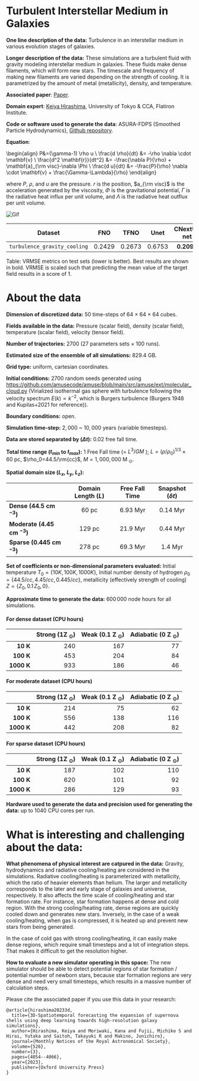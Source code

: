 # Turbulent Interstellar Medium in Galaxies

**One line description of the data:**  Turbulence in an interstellar medium in various evolution stages of galaxies.

**Longer description of the data:**  These simulations are a turbulent fluid with gravity modeling interstellar medium in galaxies. These fluids make dense filaments, which will form new stars. The timescale and frequency of making new filaments are varied depending on the strength of cooling. It is parametrized by the amount of metal (metallicity), density, and temperature.

**Associated paper**: [Paper](https://academic.oup.com/mnras/article/526/3/4054/7316686).

**Domain expert**: [Keiya Hirashima](https://kyafuk.github.io/utokyo-hirashima/index.html), University of Tokyo & CCA, Flatiron Institute.

**Code or software used to generate the data**: ASURA-FDPS (Smoothed Particle Hydrodynamics), [Github repository](https://github.com/FDPS/FDPS).

**Equation**:

\begin{align}
P&=(\gamma-1) \rho u \\
\frac{d \rho}{dt} &= -\rho \nabla \cdot \mathbf{v} \\
\frac{d^2 \mathbf{r}}{dt^2}  &= -\frac{\nabla P}{\rho} + \mathbf{a}_{\rm visc}-\nabla \Phi \\
\frac{d u}{dt} &= -\frac{P}{\rho} \nabla \cdot \mathbf{v} + \frac{\Gamma-\Lambda}{\rho}
\end{align}


where $P$, $\rho$, and $u$ are the pressure. $r$ is the position, $a_{\rm visc}$ is the acceleration generated by the viscosity, $\Phi$ is the gravitational potential, $\Gamma$ is the radiative heat influx per unit volume, and $\Lambda$ is the radiative heat outflux per unit volume.

![Gif](https://users.flatironinstitute.org/~polymathic/data/the_well/datasets/turbulence_gravity_cooling/gif/temperature_normalized.gif)

| Dataset    | FNO | TFNO  | Unet | CNextU-net
|:-:|:-:|:-:|:-:|:-:|
| `turbulence_gravity_cooling` | 0.2429 |0.2673| 0.6753 |$\mathbf{0.2096}$ |

Table: VRMSE metrics on test sets (lower is better). Best results are shown in bold. VRMSE is scaled such that predicting the mean value of the target field results in a score of 1.

# About the data

**Dimension of discretized data:** 50 time-steps of  64 $\times$ 64 $\times$ 64 cubes.

**Fields available in the data:** Pressure (scalar field), density (scalar field), temperature (scalar field), velocity (tensor field).

**Number of trajectories:** 2700 (27 parameters sets $\times$ 100 runs).

**Estimated size of the ensemble of all simulations:** 829.4 GB.

**Grid type:** uniform, cartesian coordinates.

**Initial conditions:** 2700 random seeds generated using https://github.com/amusecode/amuse/blob/main/src/amuse/ext/molecular_cloud.py (Virialized isothermal gas sphere with turbulence following the velocity spectrum $E(k) \propto k^{-2}$, which is Burgers turbulence (Burgers 1948 and Kupilas+2021 for reference)).

**Boundary conditions:** open.

**Simulation time-step:** $2,000$ ~ $10,000$ years (variable timesteps).

**Data are stored separated by ($\Delta t$):** 0.02 free fall time.

**Total time range ($t_{min}$ to $t_{max}$):** 1 Free Fall time (= $L^3/GM$ ); $L=(\rho / \rho_0)^{1/3} \times 60$ pc, $\rho_0=44.5/\rm{cc}$, $M=1,000,000$ M $_\odot$.


**Spatial domain size ($L_x$, $L_y$, $L_z$):**

|           | Domain Length ($L$) | Free Fall Time | Snapshot ($\delta t$) |
|----------|:----------:|:----------:|:----------:|
| **Dense (44.5 cm $^{-3}$)** | 60 pc | 6.93 Myr | 0.14 Myr |
| **Moderate (4.45 cm $^{-3}$)** | 129 pc | 21.9 Myr |0.44 Myr |
| **Sparse (0.445 cm $^{-3}$)** | 278 pc | 69.3 Myr | 1.4 Myr |

**Set of coefficients or non-dimensional parameters evaluated:** Initial temperature $T_0=\{10K, 100K, 1000K\}$, Initial number density of hydrogen $\rho_0=\{44.5/cc, 4.45/cc, 0.445/cc\}$, metallicity (effectively strength of cooling) $Z=\{Z_0, 0.1\,Z_0, 0\}$.


**Approximate time to generate the data:** $600\,000$ node hours for all simulations.

#### For dense dataset (CPU hours)
|           | Strong (1Z $_\odot$) | Weak (0.1 Z $_\odot$) | Adiabatic (0 Z $_\odot$) |
|----------:|----------:|----------:|----------:|
| **$10$ K** | $240$  | $167$ | $77$ |
| **$100$ K** | $453$ | $204$  | $84$ |
| **$1000$ K** | $933$ | $186$  | $46$ |

#### For moderate dataset (CPU hours)
|           | Strong (1Z $_\odot$) | Weak (0.1 Z $_\odot$) | Adiabatic (0 Z $_\odot$) |
|----------:|----------:|----------:|----------:|
| **$10$ K** | $214$  | $75$ | $62$ |
| **$100$ K** | $556$ | $138$  | $116$ |
| **$1000$ K** | $442$ | $208$  | $82$ |

#### For sparse dataset (CPU hours)
|           | Strong (1Z $_\odot$) | Weak (0.1 Z $_\odot$) | Adiabatic (0 Z $_\odot$) |
|----------:|----------:|----------:|----------:|
| **$10$ K** | $187$  | $102$ | $110$ |
| **$100$ K** | $620$ | $101$  | $92$ |
| **$1000$ K** | $286$ | $129$  | $93$ |



**Hardware used to generate the data and precision used for generating the data:** up to 1040 CPU cores per run.

# What is interesting and challenging about the data:

**What phenomena of physical interest are catpured in the data:**
Gravity, hydrodynamics and radiative cooling/heating are considered in the simulations. Radiative cooling/heating is parameterized with metallicity, which the ratio of heavier elements than helium. The larger and metallicity corresponds to the later and early stage of galaxies and universe, respectively.
It also affects the time scale of cooling/heating and star formation rate. For instance, star formation happens at dense and cold region. With the strong cooling/heating rate, dense regions are quickly cooled down and generates new stars. Inversely, in the case of a weak cooling/heating, when gas is compressed, it is heated up and prevent new stars from being generated.

In the case of cold gas with strong cooling/heating, it can easily make dense regions, which require small timesteps and a lot of integration steps. That makes it difficult to get the resolution higher.

**How to evaluate a new simulator operating in this space:**
The new simulator should be able to detect potential regions of star formation / potential number of newborn stars, because star formation regions are very dense and need very small timesteps, which results in a massive number of calculation steps.

Please cite the associated paper if you use this data in your research:

```
@article{hirashima20233d,
  title={3D-Spatiotemporal forecasting the expansion of supernova shells using deep learning towards high-resolution galaxy simulations},
  author={Hirashima, Keiya and Moriwaki, Kana and Fujii, Michiko S and Hirai, Yutaka and Saitoh, Takayuki R and Makino, Junichiro},
  journal={Monthly Notices of the Royal Astronomical Society},
  volume={526},
  number={3},
  pages={4054--4066},
  year={2023},
  publisher={Oxford University Press}
}
```
